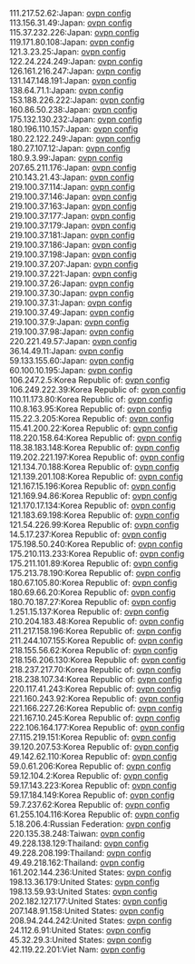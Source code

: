 111.217.52.62:Japan: [ovpn config](vpn/111_217_52_62.ovpn)  
113.156.31.49:Japan: [ovpn config](vpn/113_156_31_49.ovpn)  
115.37.232.226:Japan: [ovpn config](vpn/115_37_232_226.ovpn)  
119.171.80.108:Japan: [ovpn config](vpn/119_171_80_108.ovpn)  
121.3.23.25:Japan: [ovpn config](vpn/121_3_23_25.ovpn)  
122.24.224.249:Japan: [ovpn config](vpn/122_24_224_249.ovpn)  
126.161.216.247:Japan: [ovpn config](vpn/126_161_216_247.ovpn)  
131.147.148.191:Japan: [ovpn config](vpn/131_147_148_191.ovpn)  
138.64.71.1:Japan: [ovpn config](vpn/138_64_71_1.ovpn)  
153.188.226.222:Japan: [ovpn config](vpn/153_188_226_222.ovpn)  
160.86.50.238:Japan: [ovpn config](vpn/160_86_50_238.ovpn)  
175.132.130.232:Japan: [ovpn config](vpn/175_132_130_232.ovpn)  
180.196.110.157:Japan: [ovpn config](vpn/180_196_110_157.ovpn)  
180.22.122.249:Japan: [ovpn config](vpn/180_22_122_249.ovpn)  
180.27.107.12:Japan: [ovpn config](vpn/180_27_107_12.ovpn)  
180.9.3.99:Japan: [ovpn config](vpn/180_9_3_99.ovpn)  
207.65.211.176:Japan: [ovpn config](vpn/207_65_211_176.ovpn)  
210.143.21.43:Japan: [ovpn config](vpn/210_143_21_43.ovpn)  
219.100.37.114:Japan: [ovpn config](vpn/219_100_37_114.ovpn)  
219.100.37.146:Japan: [ovpn config](vpn/219_100_37_146.ovpn)  
219.100.37.163:Japan: [ovpn config](vpn/219_100_37_163.ovpn)  
219.100.37.177:Japan: [ovpn config](vpn/219_100_37_177.ovpn)  
219.100.37.179:Japan: [ovpn config](vpn/219_100_37_179.ovpn)  
219.100.37.181:Japan: [ovpn config](vpn/219_100_37_181.ovpn)  
219.100.37.186:Japan: [ovpn config](vpn/219_100_37_186.ovpn)  
219.100.37.198:Japan: [ovpn config](vpn/219_100_37_198.ovpn)  
219.100.37.207:Japan: [ovpn config](vpn/219_100_37_207.ovpn)  
219.100.37.221:Japan: [ovpn config](vpn/219_100_37_221.ovpn)  
219.100.37.26:Japan: [ovpn config](vpn/219_100_37_26.ovpn)  
219.100.37.30:Japan: [ovpn config](vpn/219_100_37_30.ovpn)  
219.100.37.31:Japan: [ovpn config](vpn/219_100_37_31.ovpn)  
219.100.37.49:Japan: [ovpn config](vpn/219_100_37_49.ovpn)  
219.100.37.9:Japan: [ovpn config](vpn/219_100_37_9.ovpn)  
219.100.37.98:Japan: [ovpn config](vpn/219_100_37_98.ovpn)  
220.221.49.57:Japan: [ovpn config](vpn/220_221_49_57.ovpn)  
36.14.49.11:Japan: [ovpn config](vpn/36_14_49_11.ovpn)  
59.133.155.60:Japan: [ovpn config](vpn/59_133_155_60.ovpn)  
60.100.10.195:Japan: [ovpn config](vpn/60_100_10_195.ovpn)  
106.247.2.5:Korea Republic of: [ovpn config](vpn/106_247_2_5.ovpn)  
106.249.222.39:Korea Republic of: [ovpn config](vpn/106_249_222_39.ovpn)  
110.11.173.80:Korea Republic of: [ovpn config](vpn/110_11_173_80.ovpn)  
110.8.163.95:Korea Republic of: [ovpn config](vpn/110_8_163_95.ovpn)  
115.22.3.205:Korea Republic of: [ovpn config](vpn/115_22_3_205.ovpn)  
115.41.200.22:Korea Republic of: [ovpn config](vpn/115_41_200_22.ovpn)  
118.220.158.64:Korea Republic of: [ovpn config](vpn/118_220_158_64.ovpn)  
118.38.183.148:Korea Republic of: [ovpn config](vpn/118_38_183_148.ovpn)  
119.202.221.197:Korea Republic of: [ovpn config](vpn/119_202_221_197.ovpn)  
121.134.70.188:Korea Republic of: [ovpn config](vpn/121_134_70_188.ovpn)  
121.139.201.108:Korea Republic of: [ovpn config](vpn/121_139_201_108.ovpn)  
121.167.15.196:Korea Republic of: [ovpn config](vpn/121_167_15_196.ovpn)  
121.169.94.86:Korea Republic of: [ovpn config](vpn/121_169_94_86.ovpn)  
121.170.17.134:Korea Republic of: [ovpn config](vpn/121_170_17_134.ovpn)  
121.183.69.198:Korea Republic of: [ovpn config](vpn/121_183_69_198.ovpn)  
121.54.226.99:Korea Republic of: [ovpn config](vpn/121_54_226_99.ovpn)  
14.5.17.237:Korea Republic of: [ovpn config](vpn/14_5_17_237.ovpn)  
175.198.50.240:Korea Republic of: [ovpn config](vpn/175_198_50_240.ovpn)  
175.210.113.233:Korea Republic of: [ovpn config](vpn/175_210_113_233.ovpn)  
175.211.101.89:Korea Republic of: [ovpn config](vpn/175_211_101_89.ovpn)  
175.213.78.190:Korea Republic of: [ovpn config](vpn/175_213_78_190.ovpn)  
180.67.105.80:Korea Republic of: [ovpn config](vpn/180_67_105_80.ovpn)  
180.69.66.20:Korea Republic of: [ovpn config](vpn/180_69_66_20.ovpn)  
180.70.187.27:Korea Republic of: [ovpn config](vpn/180_70_187_27.ovpn)  
1.251.15.137:Korea Republic of: [ovpn config](vpn/1_251_15_137.ovpn)  
210.204.183.48:Korea Republic of: [ovpn config](vpn/210_204_183_48.ovpn)  
211.217.158.196:Korea Republic of: [ovpn config](vpn/211_217_158_196.ovpn)  
211.244.107.155:Korea Republic of: [ovpn config](vpn/211_244_107_155.ovpn)  
218.155.56.62:Korea Republic of: [ovpn config](vpn/218_155_56_62.ovpn)  
218.156.206.130:Korea Republic of: [ovpn config](vpn/218_156_206_130.ovpn)  
218.237.217.70:Korea Republic of: [ovpn config](vpn/218_237_217_70.ovpn)  
218.238.107.34:Korea Republic of: [ovpn config](vpn/218_238_107_34.ovpn)  
220.117.41.243:Korea Republic of: [ovpn config](vpn/220_117_41_243.ovpn)  
221.160.243.92:Korea Republic of: [ovpn config](vpn/221_160_243_92.ovpn)  
221.166.227.26:Korea Republic of: [ovpn config](vpn/221_166_227_26.ovpn)  
221.167.10.245:Korea Republic of: [ovpn config](vpn/221_167_10_245.ovpn)  
222.106.164.177:Korea Republic of: [ovpn config](vpn/222_106_164_177.ovpn)  
27.115.219.151:Korea Republic of: [ovpn config](vpn/27_115_219_151.ovpn)  
39.120.207.53:Korea Republic of: [ovpn config](vpn/39_120_207_53.ovpn)  
49.142.62.110:Korea Republic of: [ovpn config](vpn/49_142_62_110.ovpn)  
59.0.61.206:Korea Republic of: [ovpn config](vpn/59_0_61_206.ovpn)  
59.12.104.2:Korea Republic of: [ovpn config](vpn/59_12_104_2.ovpn)  
59.17.143.223:Korea Republic of: [ovpn config](vpn/59_17_143_223.ovpn)  
59.17.184.149:Korea Republic of: [ovpn config](vpn/59_17_184_149.ovpn)  
59.7.237.62:Korea Republic of: [ovpn config](vpn/59_7_237_62.ovpn)  
61.255.104.116:Korea Republic of: [ovpn config](vpn/61_255_104_116.ovpn)  
5.18.206.4:Russian Federation: [ovpn config](vpn/5_18_206_4.ovpn)  
220.135.38.248:Taiwan: [ovpn config](vpn/220_135_38_248.ovpn)  
49.228.138.129:Thailand: [ovpn config](vpn/49_228_138_129.ovpn)  
49.228.208.199:Thailand: [ovpn config](vpn/49_228_208_199.ovpn)  
49.49.218.162:Thailand: [ovpn config](vpn/49_49_218_162.ovpn)  
161.202.144.236:United States: [ovpn config](vpn/161_202_144_236.ovpn)  
198.13.36.179:United States: [ovpn config](vpn/198_13_36_179.ovpn)  
198.13.59.93:United States: [ovpn config](vpn/198_13_59_93.ovpn)  
202.182.127.177:United States: [ovpn config](vpn/202_182_127_177.ovpn)  
207.148.91.158:United States: [ovpn config](vpn/207_148_91_158.ovpn)  
208.94.244.242:United States: [ovpn config](vpn/208_94_244_242.ovpn)  
24.112.6.91:United States: [ovpn config](vpn/24_112_6_91.ovpn)  
45.32.29.3:United States: [ovpn config](vpn/45_32_29_3.ovpn)  
42.119.22.201:Viet Nam: [ovpn config](vpn/42_119_22_201.ovpn)  
